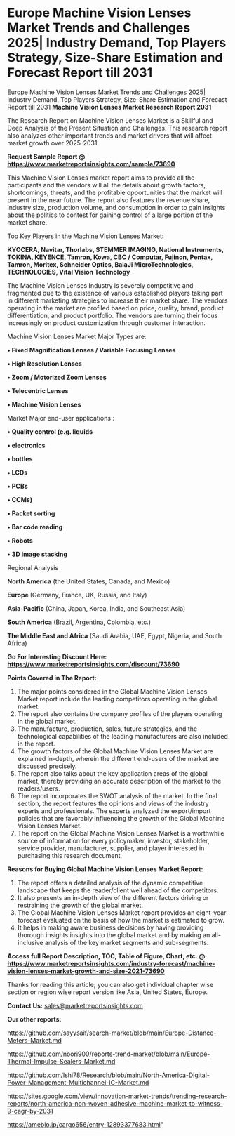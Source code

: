 # Europe Machine Vision Lenses Market Trends and Challenges 2025| Industry Demand, Top Players Strategy, Size-Share Estimation and Forecast Report till 2031
 Europe Machine Vision Lenses Market Trends and Challenges 2025| Industry Demand, Top Players Strategy, Size-Share Estimation and Forecast Report till 2031
<strong>Machine Vision Lenses Market Research Report 2031</strong>

The Research Report on Machine Vision Lenses Market is a Skillful and Deep Analysis of the Present Situation and Challenges. This research report also analyzes other important trends and market drivers that will affect market growth over 2025-2031.

<strong>Request Sample Report @ <a href=https://www.marketreportsinsights.com/sample/73690>https://www.marketreportsinsights.com/sample/73690</a></strong>

This Machine Vision Lenses market report aims to provide all the participants and the vendors will all the details about growth factors, shortcomings, threats, and the profitable opportunities that the market will present in the near future. The report also features the revenue share, industry size, production volume, and consumption in order to gain insights about the politics to contest for gaining control of a large portion of the market share.

Top Key Players in the Machine Vision Lenses Market:

<strong>KYOCERA, Navitar, Thorlabs, STEMMER IMAGING, National Instruments, TOKINA, KEYENCE, Tamron, Kowa, CBC / Computar, Fujinon, Pentax, Tamron, Moritex, Schneider Optics, BalaJi MicroTechnologies, TECHNOLOGIES, Vital Vision Technology</strong>

The Machine Vision Lenses Industry is severely competitive and fragmented due to the existence of various established players taking part in different marketing strategies to increase their market share. The vendors operating in the market are profiled based on price, quality, brand, product differentiation, and product portfolio. The vendors are turning their focus increasingly on product customization through customer interaction.

Machine Vision Lenses Market Major Types are:

<strong>• Fixed Magnification Lenses / Variable Focusing Lenses

• High Resolution Lenses

• Zoom / Motorized Zoom Lenses

• Telecentric Lenses

• Machine Vision Lenses</strong>

Market Major end-user applications :

<strong>• Quality control (e.g. liquids

• electronics

• bottles

• LCDs

• PCBs

• CCMs)

• Packet sorting

• Bar code reading

• Robots

• 3D image stacking</strong>

Regional Analysis

</u><strong><b>North America</b></strong> (the United States, Canada, and Mexico)

<strong><b>Europe </b></strong>(Germany, France, UK, Russia, and Italy)

<strong><b>Asia-Pacific</b></strong> (China, Japan, Korea, India, and Southeast Asia)

<strong><b>South America</b></strong> (Brazil, Argentina, Colombia, etc.)

<strong><b>The Middle East and Africa</b></strong> (Saudi Arabia, UAE, Egypt, Nigeria, and South Africa)

<strong>Go For Interesting Discount Here: <a href=https://www.marketreportsinsights.com/discount/73690>https://www.marketreportsinsights.com/discount/73690</a></strong>

<strong>Points Covered in The Report:</strong>
<ol>
  <li>The major points considered in the Global Machine Vision Lenses Market report include the leading competitors operating in the global market.</li>
  <li>The report also contains the company profiles of the players operating in the global market.</li>
  <li>The manufacture, production, sales, future strategies, and the technological capabilities of the leading manufacturers are also included in the report.</li>
  <li>The growth factors of the Global Machine Vision Lenses Market are explained in-depth, wherein the different end-users of the market are discussed precisely.</li>
  <li>The report also talks about the key application areas of the global market, thereby providing an accurate description of the market to the readers/users.</li>
  <li>The report incorporates the SWOT analysis of the market. In the final section, the report features the opinions and views of the industry experts and professionals. The experts analyzed the export/import policies that are favorably influencing the growth of the Global Machine Vision Lenses Market.</li>
  <li>The report on the Global Machine Vision Lenses Market is a worthwhile source of information for every policymaker, investor, stakeholder, service provider, manufacturer, supplier, and player interested in purchasing this research document.</li>
</ol>
<strong>Reasons for Buying Global Machine Vision Lenses Market Report:</strong>

<ol>
  <li>The report offers a detailed analysis of the dynamic competitive landscape that keeps the reader/client well ahead of the competitors.</li>
  <li>It also presents an in-depth view of the different factors driving or restraining the growth of the global market.</li>
  <li>The Global Machine Vision Lenses Market report provides an eight-year forecast evaluated on the basis of how the market is estimated to grow.</li>
  <li>It helps in making aware business decisions by having providing thorough insights insights into the global market and by making an all-inclusive analysis of the key market segments and sub-segments.</li>
</ol>
<strong>Access full Report Description, TOC, Table of Figure, Chart, etc. @ <a href=https://www.marketreportsinsights.com/industry-forecast/machine-vision-lenses-market-growth-and-size-2021-73690>https://www.marketreportsinsights.com/industry-forecast/machine-vision-lenses-market-growth-and-size-2021-73690</a></strong>


Thanks for reading this article; you can also get individual chapter wise section or region wise report version like Asia, United States, Europe.

<strong>Contact Us:</strong>
sales@marketreportsinsights.com

<strong>Our other reports:</strong>

<a href=https://github.com/sayysaif/search-market/blob/main/Europe-Distance-Meters-Market.md>https://github.com/sayysaif/search-market/blob/main/Europe-Distance-Meters-Market.md</a>

<a href=https://github.com/noori900/reports-trend-market/blob/main/Europe-Thermal-Impulse-Sealers-Market.md>https://github.com/noori900/reports-trend-market/blob/main/Europe-Thermal-Impulse-Sealers-Market.md</a>

<a href=https://github.com/Ishi78/Research/blob/main/North-America-Digital-Power-Management-Multichannel-IC-Market.md>https://github.com/Ishi78/Research/blob/main/North-America-Digital-Power-Management-Multichannel-IC-Market.md</a>

<a href=https://sites.google.com/view/innovation-market-trends/trending-research-reports/north-america-non-woven-adhesive-machine-market-to-witness-9-cagr-by-2031>https://sites.google.com/view/innovation-market-trends/trending-research-reports/north-america-non-woven-adhesive-machine-market-to-witness-9-cagr-by-2031</a>

<a href=https://ameblo.jp/cargo656/entry-12893377683.html>https://ameblo.jp/cargo656/entry-12893377683.html</a>"
